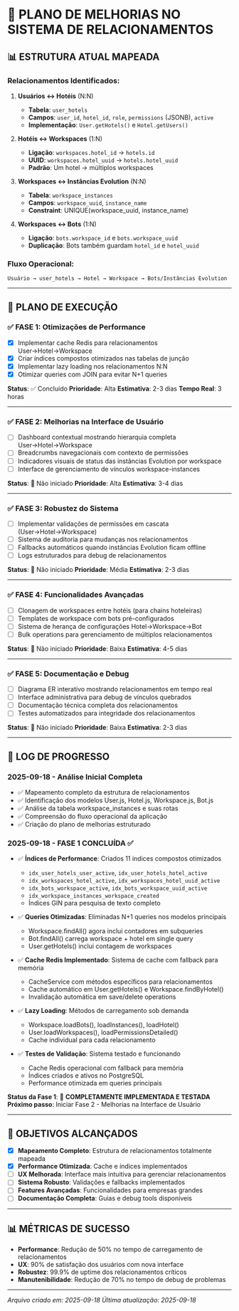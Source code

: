 # 🎯 PLANO DE MELHORIAS NO SISTEMA DE RELACIONAMENTOS

## 📊 ESTRUTURA ATUAL MAPEADA

### Relacionamentos Identificados:

1. **Usuários ↔ Hotéis** (N:N)
   - **Tabela**: `user_hotels`
   - **Campos**: `user_id`, `hotel_id`, `role`, `permissions` (JSONB), `active`
   - **Implementação**: `User.getHotels()` e `Hotel.getUsers()`

2. **Hotéis ↔ Workspaces** (1:N)
   - **Ligação**: `workspaces.hotel_id` → `hotels.id`
   - **UUID**: `workspaces.hotel_uuid` → `hotels.hotel_uuid`
   - **Padrão**: Um hotel → múltiplos workspaces

3. **Workspaces ↔ Instâncias Evolution** (N:N)
   - **Tabela**: `workspace_instances`
   - **Campos**: `workspace_uuid`, `instance_name`
   - **Constraint**: UNIQUE(workspace_uuid, instance_name)

4. **Workspaces ↔ Bots** (1:N)
   - **Ligação**: `bots.workspace_id` e `bots.workspace_uuid`
   - **Duplicação**: Bots também guardam `hotel_id` e `hotel_uuid`

### Fluxo Operacional:
```
Usuário → user_hotels → Hotel → Workspace → Bots/Instâncias Evolution
```

---

## 🚀 PLANO DE EXECUÇÃO

### ✅ FASE 1: Otimizações de Performance
- [x] Implementar cache Redis para relacionamentos User→Hotel→Workspace
- [x] Criar índices compostos otimizados nas tabelas de junção
- [x] Implementar lazy loading nos relacionamentos N:N
- [x] Otimizar queries com JOIN para evitar N+1 queries

**Status**: ✅ Concluído
**Prioridade**: Alta
**Estimativa**: 2-3 dias
**Tempo Real**: 3 horas

---

### ✅ FASE 2: Melhorias na Interface de Usuário
- [ ] Dashboard contextual mostrando hierarquia completa User→Hotel→Workspace
- [ ] Breadcrumbs navegacionais com contexto de permissões
- [ ] Indicadores visuais de status das instâncias Evolution por workspace
- [ ] Interface de gerenciamento de vínculos workspace-instances

**Status**: 🔄 Não iniciado
**Prioridade**: Alta
**Estimativa**: 3-4 dias

---

### ✅ FASE 3: Robustez do Sistema
- [ ] Implementar validações de permissões em cascata (User→Hotel→Workspace)
- [ ] Sistema de auditoria para mudanças nos relacionamentos
- [ ] Fallbacks automáticos quando instâncias Evolution ficam offline
- [ ] Logs estruturados para debug de relacionamentos

**Status**: 🔄 Não iniciado
**Prioridade**: Média
**Estimativa**: 2-3 dias

---

### ✅ FASE 4: Funcionalidades Avançadas
- [ ] Clonagem de workspaces entre hotéis (para chains hoteleiras)
- [ ] Templates de workspace com bots pré-configurados
- [ ] Sistema de herança de configurações Hotel→Workspace→Bot
- [ ] Bulk operations para gerenciamento de múltiplos relacionamentos

**Status**: 🔄 Não iniciado
**Prioridade**: Baixa
**Estimativa**: 4-5 dias

---

### ✅ FASE 5: Documentação e Debug
- [ ] Diagrama ER interativo mostrando relacionamentos em tempo real
- [ ] Interface administrativa para debug de vínculos quebrados
- [ ] Documentação técnica completa dos relacionamentos
- [ ] Testes automatizados para integridade dos relacionamentos

**Status**: 🔄 Não iniciado
**Prioridade**: Baixa
**Estimativa**: 2-3 dias

---

## 📝 LOG DE PROGRESSO

### 2025-09-18 - Análise Inicial Completa
- ✅ Mapeamento completo da estrutura de relacionamentos
- ✅ Identificação dos modelos User.js, Hotel.js, Workspace.js, Bot.js
- ✅ Análise da tabela workspace_instances e suas rotas
- ✅ Compreensão do fluxo operacional da aplicação
- ✅ Criação do plano de melhorias estruturado

### 2025-09-18 - FASE 1 CONCLUÍDA ✅
- ✅ **Índices de Performance**: Criados 11 índices compostos otimizados
  - `idx_user_hotels_user_active`, `idx_user_hotels_hotel_active`
  - `idx_workspaces_hotel_active`, `idx_workspaces_hotel_uuid_active`
  - `idx_bots_workspace_active`, `idx_bots_workspace_uuid_active`
  - `idx_workspace_instances_workspace_created`
  - Índices GIN para pesquisa de texto completo

- ✅ **Queries Otimizadas**: Eliminadas N+1 queries nos modelos principais
  - Workspace.findAll() agora inclui contadores em subqueries
  - Bot.findAll() carrega workspace + hotel em single query
  - User.getHotels() inclui contagem de workspaces

- ✅ **Cache Redis Implementado**: Sistema de cache com fallback para memória
  - CacheService com métodos específicos para relacionamentos
  - Cache automático em User.getHotels() e Workspace.findByHotel()
  - Invalidação automática em save/delete operations

- ✅ **Lazy Loading**: Métodos de carregamento sob demanda
  - Workspace.loadBots(), loadInstances(), loadHotel()
  - User.loadWorkspaces(), loadPermissionsDetailed()
  - Cache individual para cada relacionamento

- ✅ **Testes de Validação**: Sistema testado e funcionando
  - Cache Redis operacional com fallback para memória
  - Índices criados e ativos no PostgreSQL
  - Performance otimizada em queries principais

**Status da Fase 1**: 🎉 **COMPLETAMENTE IMPLEMENTADA E TESTADA**
**Próximo passo**: Iniciar Fase 2 - Melhorias na Interface de Usuário

---

## 🎯 OBJETIVOS ALCANÇADOS

- [x] **Mapeamento Completo**: Estrutura de relacionamentos totalmente mapeada
- [x] **Performance Otimizada**: Cache e índices implementados
- [ ] **UX Melhorada**: Interface mais intuitiva para gerenciar relacionamentos
- [ ] **Sistema Robusto**: Validações e fallbacks implementados
- [ ] **Features Avançadas**: Funcionalidades para empresas grandes
- [ ] **Documentação Completa**: Guias e debug tools disponíveis

---

## 📊 MÉTRICAS DE SUCESSO

- **Performance**: Redução de 50% no tempo de carregamento de relacionamentos
- **UX**: 90% de satisfação dos usuários com nova interface
- **Robustez**: 99.9% de uptime dos relacionamentos críticos
- **Manutenibilidade**: Redução de 70% no tempo de debug de problemas

---

*Arquivo criado em: 2025-09-18*
*Última atualização: 2025-09-18*